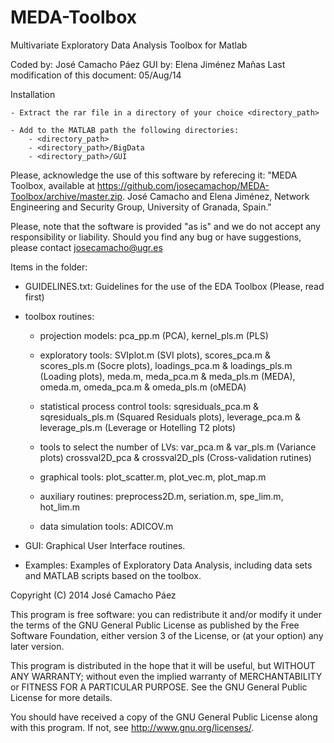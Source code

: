 ﻿MEDA-Toolbox
============

Multivariate Exploratory Data Analysis Toolbox for Matlab

Coded by: José Camacho Páez
GUI by: Elena Jiménez Mañas
Last modification of this document: 05/Aug/14

Installation

	- Extract the rar file in a directory of your choice <directory_path>

	- Add to the MATLAB path the following directories:
		- <directory_path>
		- <directory_path>/BigData
		- <directory_path>/GUI


Please, acknowledge the use of this software by referecing it: "MEDA Toolbox, available at https://github.com/josecamachop/MEDA-Toolbox/archive/master.zip. José Camacho and Elena Jiménez, 
Network Engineering and Security Group, University of Granada, Spain." 


Please, note that the software is provided "as is" and we do not accept any responsibility or liability. Should you find any bug or have suggestions, please contact josecamacho@ugr.es


Items in the folder:

- GUIDELINES.txt: Guidelines for the use of the EDA Toolbox (Please, read first)

- toolbox routines:

	- projection models: pca_pp.m (PCA), kernel_pls.m (PLS)

	- exploratory tools: SVIplot.m (SVI plots), scores_pca.m & scores_pls.m (Socre plots), loadings_pca.m & loadings_pls.m (Loading plots), 
		meda.m, meda_pca.m & meda_pls.m (MEDA), omeda.m, omeda_pca.m & omeda_pls.m (oMEDA) 

	- statistical process control tools: sqresiduals_pca.m & sqresiduals_pls.m (Squared Residuals plots), leverage_pca.m & leverage_pls.m (Leverage or Hotelling T2 plots)

	- tools to select the number of LVs: var_pca.m & var_pls.m (Variance plots) crossval2D_pca & crossval2D_pls (Cross-validation rutines)

	- graphical tools: plot_scatter.m, plot_vec.m, plot_map.m 

	- auxiliary routines: preprocess2D.m, seriation.m, spe_lim.m, hot_lim.m   

	- data simulation tools: ADICOV.m  

- GUI: Graphical User Interface routines.

- Examples: Examples of Exploratory Data Analysis, including data sets and MATLAB scripts based on the toolbox.


Copyright (C) 2014  José Camacho Páez
 
This program is free software: you can redistribute it and/or modify it under the terms of the GNU General Public License as published by
the Free Software Foundation, either version 3 of the License, or (at your option) any later version.

This program is distributed in the hope that it will be useful, but WITHOUT ANY WARRANTY; without even the implied warranty of
MERCHANTABILITY or FITNESS FOR A PARTICULAR PURPOSE.  See the GNU General Public License for more details.

You should have received a copy of the GNU General Public License along with this program.  If not, see <http://www.gnu.org/licenses/>.
